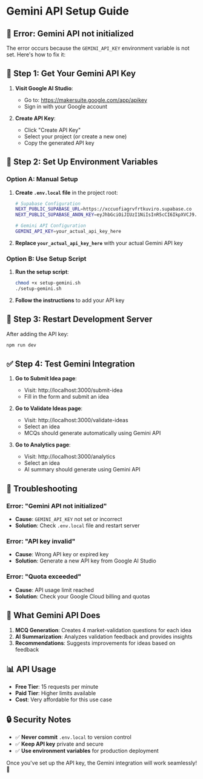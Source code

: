 # Gemini API Setup Guide

## 🚨 **Error: Gemini API not initialized**

The error occurs because the `GEMINI_API_KEY` environment variable is not set. Here's how to fix it:

## 🔑 **Step 1: Get Your Gemini API Key**

1. **Visit Google AI Studio**:
   - Go to: https://makersuite.google.com/app/apikey
   - Sign in with your Google account

2. **Create API Key**:
   - Click "Create API Key"
   - Select your project (or create a new one)
   - Copy the generated API key

## 📝 **Step 2: Set Up Environment Variables**

### Option A: Manual Setup
1. **Create `.env.local` file** in the project root:
   ```bash
   # Supabase Configuration
   NEXT_PUBLIC_SUPABASE_URL=https://xccuofiagrvfrtkuviro.supabase.co
   NEXT_PUBLIC_SUPABASE_ANON_KEY=eyJhbGciOiJIUzI1NiIsInR5cCI6IkpXVCJ9.eyJpc3MiOiJzdXBhYmFzZSIsInJlZiI6InhjY3VvZmlhZ3J2ZnJ0a3V2aXJvIiwicm9sZSI6ImFub24iLCJpYXQiOjE3NjEyMjM5OTAsImV4cCI6MjA3Njc5OTk5MH0.wSvnFBI8P4DRaSt20cJtx-58yNXfI7xEmDpc__YKs6Y

   # Gemini API Configuration
   GEMINI_API_KEY=your_actual_api_key_here
   ```

2. **Replace `your_actual_api_key_here`** with your actual Gemini API key

### Option B: Use Setup Script
1. **Run the setup script**:
   ```bash
   chmod +x setup-gemini.sh
   ./setup-gemini.sh
   ```

2. **Follow the instructions** to add your API key

## 🔄 **Step 3: Restart Development Server**

After adding the API key:
```bash
npm run dev
```

## ✅ **Step 4: Test Gemini Integration**

1. **Go to Submit Idea page**:
   - Visit: http://localhost:3000/submit-idea
   - Fill in the form and submit an idea

2. **Go to Validate Ideas page**:
   - Visit: http://localhost:3000/validate-ideas
   - Select an idea
   - MCQs should generate automatically using Gemini API

3. **Go to Analytics page**:
   - Visit: http://localhost:3000/analytics
   - Select an idea
   - AI summary should generate using Gemini API

## 🚨 **Troubleshooting**

### Error: "Gemini API not initialized"
- **Cause**: `GEMINI_API_KEY` not set or incorrect
- **Solution**: Check `.env.local` file and restart server

### Error: "API key invalid"
- **Cause**: Wrong API key or expired key
- **Solution**: Generate a new API key from Google AI Studio

### Error: "Quota exceeded"
- **Cause**: API usage limit reached
- **Solution**: Check your Google Cloud billing and quotas

## 🎯 **What Gemini API Does**

1. **MCQ Generation**: Creates 4 market-validation questions for each idea
2. **AI Summarization**: Analyzes validation feedback and provides insights
3. **Recommendations**: Suggests improvements for ideas based on feedback

## 📊 **API Usage**

- **Free Tier**: 15 requests per minute
- **Paid Tier**: Higher limits available
- **Cost**: Very affordable for this use case

## 🔒 **Security Notes**

- ✅ **Never commit** `.env.local` to version control
- ✅ **Keep API key** private and secure
- ✅ **Use environment variables** for production deployment

Once you've set up the API key, the Gemini integration will work seamlessly! 🚀
